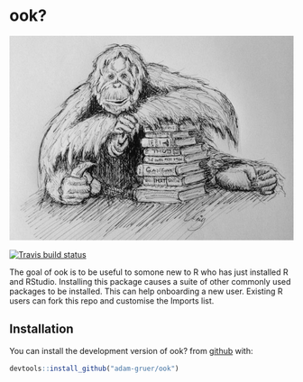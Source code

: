 
<!-- README.md is generated from README.Rmd. Please edit that file -->
ook?
====

![the libarian](inst/pics/librarian.jpg)

[![Travis build status](https://travis-ci.org/adam-gruer/ook.svg?branch=master)](https://travis-ci.org/adam-gruer/ook)

The goal of ook is to be useful to somone new to R who has just installed R and RStudio. Installing this package causes a suite of other commonly used packages to be installed. This can help onboarding a new user. Existing R users can fork this repo and customise the Imports list.

Installation
------------

You can install the development version of ook? from [github](https://github.com/adam-gruer/ook) with:

``` r
devtools::install_github("adam-gruer/ook") 
```
